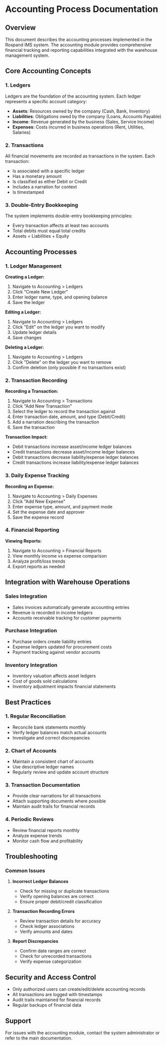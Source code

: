 # Accounting Process Documentation

## Overview
This document describes the accounting processes implemented in the Rospand IMS system. The accounting module provides comprehensive financial tracking and reporting capabilities integrated with the warehouse management system.

## Core Accounting Concepts

### 1. Ledgers
Ledgers are the foundation of the accounting system. Each ledger represents a specific account category:
- **Assets**: Resources owned by the company (Cash, Bank, Inventory)
- **Liabilities**: Obligations owed by the company (Loans, Accounts Payable)
- **Income**: Revenue generated by the business (Sales, Service Income)
- **Expenses**: Costs incurred in business operations (Rent, Utilities, Salaries)

### 2. Transactions
All financial movements are recorded as transactions in the system. Each transaction:
- Is associated with a specific ledger
- Has a monetary amount
- Is classified as either Debit or Credit
- Includes a narration for context
- Is timestamped

### 3. Double-Entry Bookkeeping
The system implements double-entry bookkeeping principles:
- Every transaction affects at least two accounts
- Total debits must equal total credits
- Assets = Liabilities + Equity

## Accounting Processes

### 1. Ledger Management
**Creating a Ledger:**
1. Navigate to Accounting > Ledgers
2. Click "Create New Ledger"
3. Enter ledger name, type, and opening balance
4. Save the ledger

**Editing a Ledger:**
1. Navigate to Accounting > Ledgers
2. Click "Edit" on the ledger you want to modify
3. Update ledger details
4. Save changes

**Deleting a Ledger:**
1. Navigate to Accounting > Ledgers
2. Click "Delete" on the ledger you want to remove
3. Confirm deletion (only possible if no transactions exist)

### 2. Transaction Recording
**Recording a Transaction:**
1. Navigate to Accounting > Transactions
2. Click "Add New Transaction"
3. Select the ledger to record the transaction against
4. Enter transaction date, amount, and type (Debit/Credit)
5. Add a narration describing the transaction
6. Save the transaction

**Transaction Impact:**
- Debit transactions increase asset/income ledger balances
- Credit transactions decrease asset/income ledger balances
- Debit transactions decrease liability/expense ledger balances
- Credit transactions increase liability/expense ledger balances

### 3. Daily Expense Tracking
**Recording an Expense:**
1. Navigate to Accounting > Daily Expenses
2. Click "Add New Expense"
3. Enter expense type, amount, and payment mode
4. Set the expense date and approver
5. Save the expense record

### 4. Financial Reporting
**Viewing Reports:**
1. Navigate to Accounting > Financial Reports
2. View monthly income vs expense comparison
3. Analyze profit/loss trends
4. Export reports as needed

## Integration with Warehouse Operations

### Sales Integration
- Sales invoices automatically generate accounting entries
- Revenue is recorded in income ledgers
- Accounts receivable tracking for customer payments

### Purchase Integration
- Purchase orders create liability entries
- Expense ledgers updated for procurement costs
- Payment tracking against vendor accounts

### Inventory Integration
- Inventory valuation affects asset ledgers
- Cost of goods sold calculations
- Inventory adjustment impacts financial statements

## Best Practices

### 1. Regular Reconciliation
- Reconcile bank statements monthly
- Verify ledger balances match actual accounts
- Investigate and correct discrepancies

### 2. Chart of Accounts
- Maintain a consistent chart of accounts
- Use descriptive ledger names
- Regularly review and update account structure

### 3. Transaction Documentation
- Provide clear narrations for all transactions
- Attach supporting documents where possible
- Maintain audit trails for financial records

### 4. Periodic Reviews
- Review financial reports monthly
- Analyze expense trends
- Monitor cash flow and profitability

## Troubleshooting

### Common Issues
1. **Incorrect Ledger Balances**
   - Check for missing or duplicate transactions
   - Verify opening balances are correct
   - Ensure proper debit/credit classification

2. **Transaction Recording Errors**
   - Review transaction details for accuracy
   - Check ledger associations
   - Verify amounts and dates

3. **Report Discrepancies**
   - Confirm date ranges are correct
   - Check for unrecorded transactions
   - Verify expense categorization

## Security and Access Control
- Only authorized users can create/edit/delete accounting records
- All transactions are logged with timestamps
- Audit trails maintained for financial records
- Regular backups of financial data

## Support
For issues with the accounting module, contact the system administrator or refer to the main documentation.